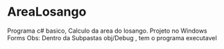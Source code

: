 # AreaLosango
Programa c# basico, Calculo da area do losango. Projeto no  Windows Forms
Obs: Dentro da Subpastas obj/Debug , tem o programa executavel
